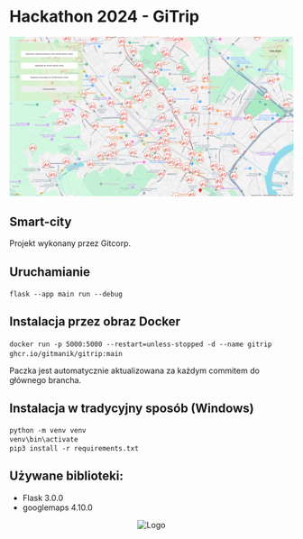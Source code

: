 # Hackathon 2024 - GiTrip
![Screenshot](Screenshot.png)
## Smart-city

Projekt wykonany przez Gitcorp.

## Uruchamianie
``` flask --app main run --debug ```

## Instalacja przez obraz Docker
``` docker run -p 5000:5000 --restart=unless-stopped -d --name gitrip ghcr.io/gitmanik/gitrip:main ```
</br>

Paczka jest automatycznie aktualizowana za każdym commitem do głównego brancha.

## Instalacja w tradycyjny sposób (Windows)
```
python -m venv venv 
venv\bin\activate
pip3 install -r requirements.txt
```

## Używane biblioteki:
* Flask 3.0.0
* googlemaps 4.10.0

<p align="center">
  <img src="logo.png" alt="Logo">
</p>

